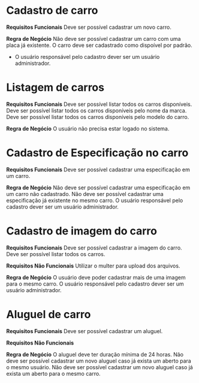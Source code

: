 # Cadastro de carro

**Requisitos Funcionais**
Deve ser possível cadastrar um novo carro.

**Regra de Negócio**
Não deve ser possível cadastrar um carro com uma placa já existente.
O carro deve ser cadastrado como dispoível por padrão.
* O usuário responsável pelo cadastro dever ser um usuário administrador.


# Listagem de carros

**Requisitos Funcionais**
Deve ser possível listar todos os carros disponíveis.
Deve ser possível listar todos os carros disponíveis pelo nome da marca.
Deve ser possível listar todos os carros disponíveis pelo modelo do carro.

**Regra de Negócio**
O usuário não precisa estar logado no sistema.

# Cadastro de Especificação no carro

**Requisitos Funcionais**
Deve ser possível cadastrar uma especificação em um carro.

**Regra de Negócio**
Não deve ser possível cadastrar uma especificação em um carro não cadastrado.
Não deve ser possível cadastrar uma especificação já existente no mesmo carro.
O usuário responsável pelo cadastro dever ser um usuário administrador.

# Cadastro de imagem do carro

**Requisitos Funcionais**
Deve ser possível cadastrar a imagem do carro.
Deve ser possível listar todos os carros.

**Requisitos Não Funcionais**
Utilizar o multer para upload dos arquivos.

**Regra de Negócio**
O usuário deve poder cadastrar mais de uma imagem para o mesmo carro.
O usuário responsável pelo cadastro dever ser um usuário administrador.

# Aluguel de carro

**Requisitos Funcionais**
Deve ser possível cadastrar um aluguel.

**Requisitos Não Funcionais**


**Regra de Negócio**
O aluguel deve ter duração mínima de 24 horas.
Não deve ser possível cadastrar um novo aluguel caso já exista um aberto para o mesmo usuário.
Não deve ser possível cadastrar um novo aluguel caso já exista um aberto para o mesmo carro.
